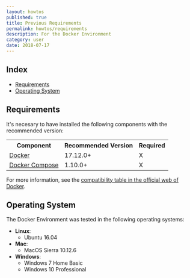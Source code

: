 ```yaml
---
layout: howtos
published: true
title: Previous Requirements
permalink: howtos/requirements
description: For the Docker Environment
category: user
date: 2018-07-17
---
```


## Index

- [Requirements](#requirements)
- [Operating System](#operating-system)

## Requirements

It's necesary to have installed the following components with the recommended version:

<table class="zebra-table">
   <tr>	   
     <th>Component</th>
     <th>Recommended Version</th>
     <th>Required</th>
   </tr>
   <tr>
     <td><a href="https://docs.docker.com/install/" alt="Docker">Docker</a></td>
     <td>17.12.0+</td>
     <td>X</td>
   </tr>
   <tr>
     <td><a href="https://docs.docker.com/compose/install/" alt="Docker Compose">Docker Compose</a></td>
     <td>1.10.0+</td>
     <td>X</td>
   </tr>
</table>

For more information, see the [compatibility table in the official web of Docker](https://docs.docker.com/compose/compose-file/compose-versioning/#compatibility-matrix).

## Operating System

The Docker Environment was tested in the following operating systems:

- **Linux**:
  - Ubuntu 16.04
- **Mac**:
  - MacOS Sierra 10.12.6
- **Windows**:
  - Windows 7 Home Basic
  - Windows 10 Professional